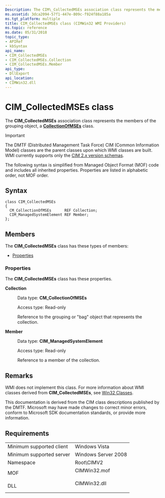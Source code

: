 ```yaml
---
Description: The CIM\_CollectedMSEs association class represents the members of the grouping object, a CollectionOfMSEs class.
ms.assetid: 3dca2094-57f1-447e-809c-f924f88a185a
ms.tgt_platform: multiple
title: CIM_CollectedMSEs class (CIMWin32 WMI Providers)
ms.topic: reference
ms.date: 05/31/2018
topic_type: 
- APIRef
- kbSyntax
api_name: 
- CIM_CollectedMSEs
- CIM_CollectedMSEs.Collection
- CIM_CollectedMSEs.Member
api_type: 
- DllExport
api_location: 
- CIMWin32.dll
---
```


# CIM\_CollectedMSEs class

The **CIM\_CollectedMSEs** association class represents the members of the grouping object, a [**CollectionOfMSEs**](cim-collectionofmses.md) class.

> [!IMPORTANT]
> The DMTF (Distributed Management Task Force) CIM (Common Information Model) classes are the parent classes upon which WMI classes are built. WMI currently supports only the [CIM 2.x version schemas](https://dmtf.org/standards/cim/schemas).

 

The following syntax is simplified from Managed Object Format (MOF) code and includes all inherited properties. Properties are listed in alphabetic order, not MOF order.

## Syntax

``` syntax
class CIM_CollectedMSEs
{
  CM_CollectionOfMSEs      REF Collection;
  CIM_ManagedSystemElement REF Member;
};
```

## Members

The **CIM\_CollectedMSEs** class has these types of members:

-   [Properties](#properties)

### Properties

The **CIM\_CollectedMSEs** class has these properties.

<dl> <dt>

**Collection**
</dt> <dd> <dl> <dt>

Data type: **CM\_CollectionOfMSEs**
</dt> <dt>

Access type: Read-only
</dt> </dl>

Reference to the grouping or "bag" object that represents the collection.

</dd> <dt>

**Member**
</dt> <dd> <dl> <dt>

Data type: **CIM\_ManagedSystemElement**
</dt> <dt>

Access type: Read-only
</dt> </dl>

Reference to a member of the collection.

</dd> </dl>

## Remarks

WMI does not implement this class. For more information about WMI classes derived from **CIM\_CollectedMSEs**, see [Win32 Classes](win32-provider.md).

This documentation is derived from the CIM class descriptions published by the DMTF. Microsoft may have made changes to correct minor errors, conform to Microsoft SDK documentation standards, or provide more information.

## Requirements



|                                     |                                                                                         |
|-------------------------------------|-----------------------------------------------------------------------------------------|
| Minimum supported client<br/> | Windows Vista<br/>                                                                |
| Minimum supported server<br/> | Windows Server 2008<br/>                                                          |
| Namespace<br/>                | Root\\CIMV2<br/>                                                                  |
| MOF<br/>                      | <dl> <dt>CIMWin32.mof</dt> </dl> |
| DLL<br/>                      | <dl> <dt>CIMWin32.dll</dt> </dl> |



 

 




